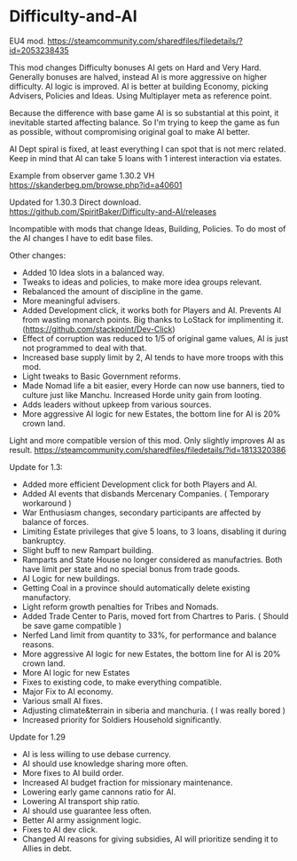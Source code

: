 # Difficulty-and-AI
EU4 mod. https://steamcommunity.com/sharedfiles/filedetails/?id=2053238435

This mod changes Difficulty bonuses AI gets on Hard and Very Hard. Generally bonuses are halved, instead AI is more aggressive on higher difficulty.
AI logic is improved. AI is better at building Economy, picking Advisers, Policies and Ideas. Using Multiplayer meta as reference point.

Because the difference with base game AI is so substantial at this point, it inevitable started affecting balance. So I'm trying to keep the game as fun as possible, without compromising original goal to make AI better.

AI Dept spiral is fixed, at least everything I can spot that is not merc related. Keep in mind that AI can take 5 loans with 1 interest interaction via estates.

Example from observer game 1.30.2 VH
https://skanderbeg.pm/browse.php?id=a40601

Updated for 1.30.3
Direct download.
https://github.com/SpiritBaker/Difficulty-and-AI/releases

Incompatible with mods that change Ideas, Building, Policies. To do most of the AI changes I have to edit base files.

Other changes:
- Added 10 Idea slots in a balanced way.
- Tweaks to ideas and policies, to make more idea groups relevant.
- Rebalanced the amount of discipline in the game.
- More meaningful advisers.
- Added Development click, it works both for Players and AI. Prevents AI from wasting monarch points. Big thanks to LoStack for implimenting it. (https://github.com/stackpoint/Dev-Click)
- Effect of corruption was reduced to 1/5 of original game values, AI is just not programmed to deal with that.
- Increased base supply limit by 2, AI tends to have more troops with this mod.
- Light tweaks to Basic Government reforms.
- Made Nomad life a bit easier, every Horde can now use banners, tied to culture just like Manchu. Increased Horde unity gain from looting.
- Adds leaders without upkeep from various sources.
- More aggressive AI logic for new Estates, the bottom line for AI is 20% crown land.



Light and more compatible version of this mod. Only slightly improves AI as result.
https://steamcommunity.com/sharedfiles/filedetails/?id=1813320386



Update for 1.3:
- Added more efficient Development click for both Players and AI.
- Added AI events that disbands Mercenary Companies. ( Temporary workaround )
- War Enthusiasm changes, secondary participants are affected by balance of forces.
- Limiting Estate privileges that give 5 loans, to 3 loans, disabling it during bankruptcy. 
- Slight buff to new Rampart building.
-	Ramparts and State House no longer considered as manufactries. Both have limit per state and no special bonus from trade goods.
-	AI Logic for new buildings.
-	Getting Coal in a province should automatically delete existing manufactory.
-	Light reform growth penalties for Tribes and Nomads.
-	Added Trade Center to Paris, moved fort from Chartres to Paris. ( Should be save game compatible )
-	Nerfed Land limit from quantity to 33%, for performance and balance reasons.
-	More aggressive AI logic for new Estates, the bottom line for AI is 20% crown land.
-	More AI logic for new Estates
-	Fixes to existing code, to make everything compatible.
-	Major Fix to AI economy.
-	Various small AI fixes.
-	Adjusting climate&terrain in siberia and manchuria. ( I was really bored )
-	Increased priority for Soldiers Household significantly.

Update for 1.29

- AI is less willing to use debase currency.
- AI should use knowledge sharing more often.
- More fixes to AI build order.
- Increased AI budget fraction for missionary maintenance.
- Lowering early game cannons ratio for AI.
- Lowering AI transport ship ratio.
- AI should use guarantee less often.
- Better AI army assignment logic.
- Fixes to AI dev click.
- Changed AI reasons for giving subsidies, AI will prioritize sending it to Allies in debt.
